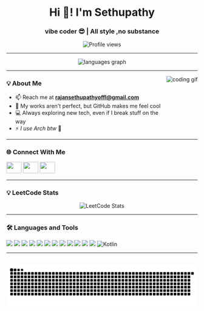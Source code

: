 <h1 align="center">Hi 👋! I'm Sethupathy</h1>
<h3 align="center"> vibe coder 😎 | All style ,no substance </h3>

<p align="center">
  <img src="https://komarev.com/ghpvc/?username=sethupathyrajan&label=Profile%20views&color=0e75b6&style=flat" alt="Profile views" />
</p>

---

<div align="center">
  <img src="https://github-readme-stats.vercel.app/api/top-langs?username=sethupathyrajan&locale=en&hide_title=false&layout=compact&card_width=320&langs_count=6&theme=dracula&hide_border=false" height="150" alt="languages graph" />
</div>

---

<img align="right" height="150" src="https://user-images.githubusercontent.com/74038190/216644507-4f06ea29-bf55-4356-aac0-d42751461a9d.gif" alt="coding gif" />

### 💡 About Me
- 📫 Reach me at **rajansethupathyoffl@gmail.com**
- 🏃 My works aren't perfect, but GitHub makes me feel cool
- 💻 Always exploring new tech, even if I break stuff on the way
- ⚡ *I use Arch btw* 🐧

---

### 🌐 Connect With Me
<div align="left">
  <a href="https://linkedin.com/in/sethupathy rajan" target="blank"><img src="https://raw.githubusercontent.com/rahuldkjain/github-profile-readme-generator/master/src/images/icons/Social/linked-in-alt.svg" height="30" width="40" /></a>
  <a href="https://instagram.com/isethupathy" target="blank"><img src="https://raw.githubusercontent.com/rahuldkjain/github-profile-readme-generator/master/src/images/icons/Social/instagram.svg" height="30" width="40" /></a>
  <a href="https://www.leetcode.com/sethupathy_r" target="blank"><img src="https://raw.githubusercontent.com/rahuldkjain/github-profile-readme-generator/master/src/images/icons/Social/leet-code.svg" height="30" width="40" /></a>
</div>

---

### 💡 LeetCode Stats

<p align="center">
  <img src="https://leetcard.jacoblin.cool/sethupathy_r?theme=dark&font=JetBrains%20Mono&ext=heatmap" alt="LeetCode Stats">
</p>

---

### 🛠 Languages and Tools
<div align="left">
  <img src="https://cdn.jsdelivr.net/gh/devicons/devicon/icons/c/c-original.svg" height="30" />
  <img src="https://cdn.jsdelivr.net/gh/devicons/devicon/icons/cplusplus/cplusplus-original.svg" height="30" />
  <img src="https://cdn.jsdelivr.net/gh/devicons/devicon/icons/java/java-original.svg" height="30" />
  <img src="https://cdn.jsdelivr.net/gh/devicons/devicon/icons/python/python-original.svg" height="30" />
  <img src="https://cdn.jsdelivr.net/gh/devicons/devicon/icons/javascript/javascript-original.svg" height="30" />
  <img src="https://cdn.jsdelivr.net/gh/devicons/devicon/icons/react/react-original.svg" height="30" />
  <img src="https://cdn.jsdelivr.net/gh/devicons/devicon/icons/nodejs/nodejs-original-wordmark.svg" height="30" />
  <img src="https://cdn.jsdelivr.net/gh/devicons/devicon/icons/html5/html5-original.svg" height="30" />
  <img src="https://cdn.jsdelivr.net/gh/devicons/devicon/icons/bootstrap/bootstrap-original.svg" height="30" />
  <img src="https://cdn.jsdelivr.net/gh/devicons/devicon/icons/linux/linux-original.svg" height="30" />
  <img src="https://cdn.jsdelivr.net/gh/devicons/devicon/icons/mongodb/mongodb-original-wordmark.svg" height="30" />
  <img src="https://cdn.jsdelivr.net/gh/devicons/devicon/icons/csharp/csharp-original.svg" height="30" />
  <img src="https://cdn.jsdelivr.net/gh/devicons/devicon/icons/kotlin/kotlin-original.svg" width="40" height="40" alt="Kotlin" />

</div>

---

<br clear="both">

<img src="https://raw.githubusercontent.com/SethupathyRajan/SethupathyRajan/output/snake.svg" alt="Snake animation" />

